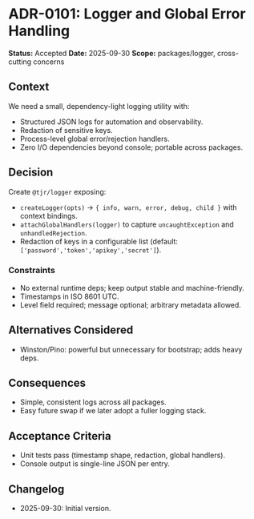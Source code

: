# ADR-0101: Logger and Global Error Handling

**Status:** Accepted
**Date:** 2025-09-30
**Scope:** packages/logger, cross-cutting concerns

## Context

We need a small, dependency-light logging utility with:
- Structured JSON logs for automation and observability.
- Redaction of sensitive keys.
- Process-level global error/rejection handlers.
- Zero I/O dependencies beyond console; portable across packages.

## Decision

Create `@tjr/logger` exposing:
- `createLogger(opts)` -> `{ info, warn, error, debug, child }` with context bindings.
- `attachGlobalHandlers(logger)` to capture `uncaughtException` and `unhandledRejection`.
- Redaction of keys in a configurable list (default: `['password','token','apikey','secret']`).

### Constraints
- No external runtime deps; keep output stable and machine-friendly.
- Timestamps in ISO 8601 UTC.
- Level field required; message optional; arbitrary metadata allowed.

## Alternatives Considered
- Winston/Pino: powerful but unnecessary for bootstrap; adds heavy deps.

## Consequences
- Simple, consistent logs across all packages.
- Easy future swap if we later adopt a fuller logging stack.

## Acceptance Criteria
- Unit tests pass (timestamp shape, redaction, global handlers).
- Console output is single-line JSON per entry.

## Changelog
- 2025-09-30: Initial version.


